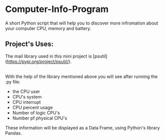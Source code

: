 # Computer-Info-Program
A short Python script that will help you to discover more infromation about your computer CPU, memory and battery.

## Project's Uses:
The mail library used in this mini project is [psutil] (https://pypi.org/project/psutil/). 
<br></br>

With the help of the library mentioned above you will see after running the .py file:
* the CPU user
* CPU's system
* CPU interrupt
* CPU percent usage
* Number of logic CPU's
* Number pf physical CPU's

These information will be displayed as a Data Frame, using Python's library Pandas.


